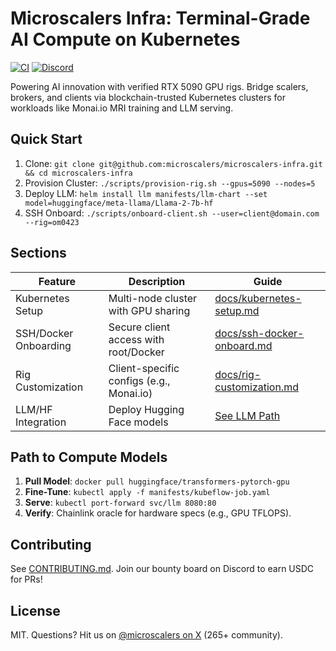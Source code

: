 # Microscalers Infra: Terminal-Grade AI Compute on Kubernetes

[![CI](https://github.com/microscalers/microscalers-infra/actions/workflows/deploy.yaml/badge.svg)](https://github.com/microscalers/microscalers-infra/actions)
[![Discord](https://img.shields.io/discord/1234567890?logo=discord)](https://discord.gg/microscalers) <!-- Update with your Discord -->

Powering AI innovation with verified RTX 5090 GPU rigs. Bridge scalers, brokers, and clients via blockchain-trusted Kubernetes clusters for workloads like Monai.io MRI training and LLM serving.

## Quick Start
1. Clone: `git clone git@github.com:microscalers/microscalers-infra.git && cd microscalers-infra`
2. Provision Cluster: `./scripts/provision-rig.sh --gpus=5090 --nodes=5`
3. Deploy LLM: `helm install llm manifests/llm-chart --set model=huggingface/meta-llama/Llama-2-7b-hf`
4. SSH Onboard: `./scripts/onboard-client.sh --user=client@domain.com --rig=om0423`

## Sections
| Feature | Description | Guide |
|---------|-------------|-------|
| Kubernetes Setup | Multi-node cluster with GPU sharing | [docs/kubernetes-setup.md](docs/kubernetes-setup.md) |
| SSH/Docker Onboarding | Secure client access with root/Docker | [docs/ssh-docker-onboard.md](docs/ssh-docker-onboard.md) |
| Rig Customization | Client-specific configs (e.g., Monai.io) | [docs/rig-customization.md](docs/rig-customization.md) |
| LLM/HF Integration | Deploy Hugging Face models | [See LLM Path](#path-to-compute-models) |

## Path to Compute Models
1. **Pull Model**: `docker pull huggingface/transformers-pytorch-gpu`
2. **Fine-Tune**: `kubectl apply -f manifests/kubeflow-job.yaml`
3. **Serve**: `kubectl port-forward svc/llm 8080:80`
4. **Verify**: Chainlink oracle for hardware specs (e.g., GPU TFLOPS).

## Contributing
See [CONTRIBUTING.md](CONTRIBUTING.md). Join our bounty board on Discord to earn USDC for PRs!

## License
MIT. Questions? Hit us on [@microscalers on X](https://x.com/microscalers) (265+ community).
